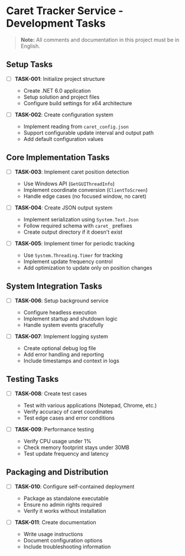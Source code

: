 # Caret Tracker Service - Development Tasks

> **Note:** All comments and documentation in this project must be in English.

## Setup Tasks

- [ ] **TASK-001**: Initialize project structure
  - Create .NET 6.0 application
  - Setup solution and project files
  - Configure build settings for x64 architecture

- [ ] **TASK-002**: Create configuration system
  - Implement reading from `caret_config.json`
  - Support configurable update interval and output path
  - Add default configuration values

## Core Implementation Tasks

- [ ] **TASK-003**: Implement caret position detection
  - Use Windows API (`GetGUIThreadInfo`)
  - Implement coordinate conversion (`ClientToScreen`)
  - Handle edge cases (no focused window, no caret)

- [ ] **TASK-004**: Create JSON output system
  - Implement serialization using `System.Text.Json`
  - Follow required schema with `caret_` prefixes
  - Create output directory if it doesn't exist

- [ ] **TASK-005**: Implement timer for periodic tracking
  - Use `System.Threading.Timer` for tracking
  - Implement update frequency control
  - Add optimization to update only on position changes

## System Integration Tasks

- [ ] **TASK-006**: Setup background service
  - Configure headless execution
  - Implement startup and shutdown logic
  - Handle system events gracefully

- [ ] **TASK-007**: Implement logging system
  - Create optional debug log file
  - Add error handling and reporting
  - Include timestamps and context in logs

## Testing Tasks

- [ ] **TASK-008**: Create test cases
  - Test with various applications (Notepad, Chrome, etc.)
  - Verify accuracy of caret coordinates
  - Test edge cases and error conditions

- [ ] **TASK-009**: Performance testing
  - Verify CPU usage under 1%
  - Check memory footprint stays under 30MB
  - Test update frequency and latency

## Packaging and Distribution

- [ ] **TASK-010**: Configure self-contained deployment
  - Package as standalone executable
  - Ensure no admin rights required
  - Verify it works without installation

- [ ] **TASK-011**: Create documentation
  - Write usage instructions
  - Document configuration options
  - Include troubleshooting information 